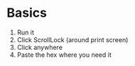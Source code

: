 # Basics
1. Run it
2. Click ScrollLock (around print screen)
3. Click anywhere
4. Paste the hex where you need it
